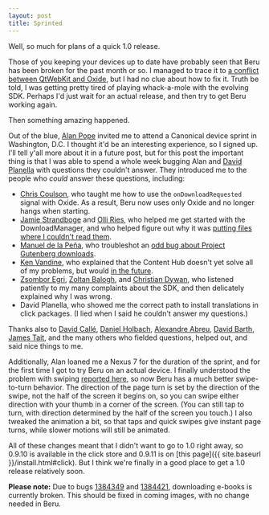 ```yaml
---
layout: post
title: Sprinted
---
```

Well, so much for plans of a quick 1.0 release.

Those of you keeping your devices up to date have probably seen that Beru has been broken for the past month or so.  I managed to trace it to [a conflict between QtWebKit and Oxide](https://bugs.launchpad.net/oxide/+bug/1367388), but I had no clue about how to fix it.  Truth be told, I was getting pretty tired of playing whack-a-mole with the evolving SDK.  Perhaps I'd just wait for an actual release, and then try to get Beru working again.

Then something amazing happened.


Out of the blue, [Alan Pope](http://popey.com/) invited me to attend a Canonical device sprint in Washington, D.C.  I thought it'd be an interesting experience, so I signed up.  I'll tell y'all more about it in a future post, but for this post the important thing is that I was able to spend a whole week bugging Alan and [David Planella](http://davidplanella.org/) with questions they couldn't answer.  They introduced me to the people who *could* answer these questions, including:

* [Chris Coulson](http://www.chriscoulson.me.uk/blog/), who taught me how to use the `onDownloadRequested` signal with Oxide.  As a result, Beru now uses only Oxide and no longer hangs when starting.
* [Jamie Strandboge](http://penguindroppings.wordpress.com/) and [Olli Ries](http://www.olli-ries.com/), who helped me get started with the DownloadManager, and who helped figure out why it was [putting files where I couldn't read them](https://bugs.launchpad.net/ubuntu-rtm/+source/apparmor-easyprof-ubuntu/+bug/1384349).
* [Manuel de la Peña](https://plus.google.com/+ManueldelaPe%C3%B1a), who troubleshot an [odd bug about Project Gutenberg downloads](https://bugs.launchpad.net/ubuntu-download-manager/+bug/1384421).
* [Ken Vandine](http://ken.vandine.org/), who explained that the Content Hub doesn't yet solve all of my problems, but would [in the future](https://bugs.launchpad.net/content-hub/+bug/1383732).
* [Zsombor Egri](https://launchpad.net/~zsombi), [Zoltan Balogh](https://launchpad.net/~bzoltan), and [Christian Dywan](http://www.twotoasts.de/), who listened patiently to my many complaints about the SDK, and then delicately explained why I was wrong.
* David Planella, who showed me the correct path to install translations in click packages.  (I lied when I said he couldn't answer my questions.)

Thanks also to [David Callé](https://launchpad.net/~davidc3), [Daniel Holbach](https://daniel.holba.ch/blog/), [Alexandre Abreu](http://www.alexandreabreu.net/), [David Barth](https://launchpad.net/~dbarth), [James Tait](https://launchpad.net/~jamestait), and the many others who fielded questions, helped out, and said nice things to me.

Additionally, Alan loaned me a Nexus 7 for the duration of the sprint, and for the first time I got to try Beru on an actual device.  I finally understood the problem with swiping [reported here](https://github.com/rschroll/beru/issues/34), so now Beru has a much better swipe-to-turn behavior.  The direction of the page turn is set by the direction of the swipe, not the half of the screen it begins on, so you can swipe either direction with your thumb in a corner of the screen.  (You can still tap to turn, with direction determined by the half of the screen you touch.)  I also tweaked the animation a bit, so that taps and quick swipes give instant page turns, while slower motions will still be animated.

All of these changes meant that I didn't want to go to 1.0 right away, so 0.9.10 is available in the click store and 0.9.11 is on [this page]({{ site.baseurl }}/install.html#click).  But I think we're finally in a good place to get a 1.0 release relatively soon.

**Please note:** Due to bugs [1384349](https://bugs.launchpad.net/ubuntu-rtm/+source/apparmor-easyprof-ubuntu/+bug/1384349) and [1384421](https://bugs.launchpad.net/ubuntu-download-manager/+bug/1384421), downloading e-books is currently broken.  This should be fixed in coming images, with no change needed in Beru.
